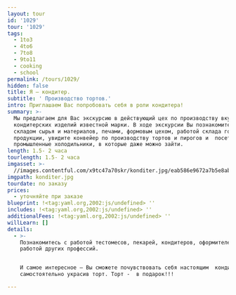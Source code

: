 ```yaml
---
layout: tour
id: '1029'
tour: '1029'
tags:
  - 1to3
  - 4to6
  - 7to8
  - 9to11
  - cooking
  - school
permalink: /tours/1029/
hidden: false
title: Я – кондитер.
subtitle: ' Производство тортов.'
intro: Приглашаем Вас попробовать себя в роли кондитера!
summary: >-
  Мы предлагаем для Вас экскурсию в действующий цех по производству вкуснейших
  кондитерских изделий известной марки. В ходе экскурсии Вы познакомитесь со
  складом сырья и материалов, печами, формовым цехом, работой склада готовой
  продукции, увидите конвейер по производству тортов и пирогов и  посетите
  промышленные холодильники, в которые даже можно зайти.
length: 1.5- 2 часа
tourlength: 1.5- 2 часа
imgasset: >-
  //images.contentful.com/x9tc47a70skr/konditer.jpg/eab586e9672a7b5e8ab328b2aa5bc662/konditer.jpg
imgpath: konditer.jpg
tourdate: по заказу
prices:
  - уточняйте при заказе
blueprint: !<tag:yaml.org,2002:js/undefined> ''
includes: !<tag:yaml.org,2002:js/undefined> ''
additionalFees: !<tag:yaml.org,2002:js/undefined> ''
willLearn: []
details:
  - >-
    Познакомитесь с работой тестомесов, пекарей, кондитеров, оформителей и
    работой других профессий.


    И самое интересное – Вы сможете почувствовать себя настоящим  кондитером,
    самостоятельно украсив торт. Торт -  в подарок!!!

---
```

